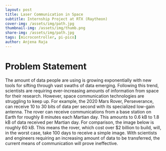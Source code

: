 ```yaml
---
layout: post
title: Laser Communication in Space
subtitle: Internship Project at RTX (Raytheon)
cover-img: /assets/img/path.jpg
thumbnail-img: /assets/img/thumb.png
share-img: /assets/img/path.jpg
tags: [microcontroller, pi-pico]
author: Anjena Raja
---
```


# Problem Statement
The amount of data people are using is growing exponentially with new tools for sifting through vast swaths of data emerging. Following this trend, scientists are requiring ever-increasing amounts of information from space for their research. However, space communication technologies are struggling to keep up. For example, the 2020 Mars Rover, Perseverance, can receive 10 to 30 bits of data per second with its specialized low-gain antenna. The rover can receive communications from a base station on Earth for roughly 8 minutes each Martian day. This amounts to 0.6 kB to 1.8 kB of data received per Martian day. For comparison, the image below is roughly 60 kB. This means the rover, which cost over $2 billion to build, will, in the worst case, take 100 days to receive a simple image. With scientists and engineers requiring an increasing amount of data to be transferred, the current means of communication will prove ineffective.
